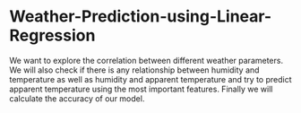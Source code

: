 # Weather-Prediction-using-Linear-Regression
We want to explore the correlation between different weather parameters. We will also check if there is any relationship between humidity and temperature as well as humidity and apparent temperature and try to predict apparent temperature using the most important features. Finally we will calculate the accuracy of our model.
